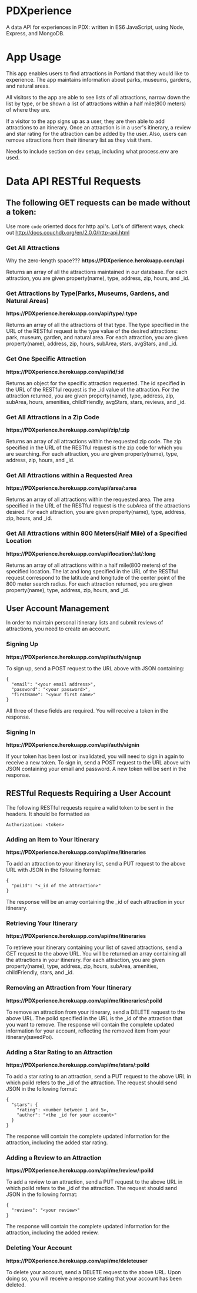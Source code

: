 # PDXperience
A data API for experiences in PDX: written in ES6 JavaScript, using Node, Express, and MongoDB.

# App Usage
This app enables users to find attractions in Portland that they would like to experience.
The app maintains information about parks, museums, gardens, and natural areas.

All visitors to the app are able to see lists of all attractions, narrow down the list by type,
or be shown a list of attractions within a half mile(800 meters) of where they are.

If a visitor to the app signs up as a user, they are then able to add attractions to an itinerary.
Once an attraction is in a user's itinerary, a review and star rating for the attraction can be
added by the user. Also, users can remove attractions from their itinerary list as they visit them.

Needs to include section on dev setup, including what process.env are used.

# Data API RESTful Requests

## The following GET requests can be made without a token:

Use more `code` oriented docs for http api's. Lot's of different ways, check out
http://docs.couchdb.org/en/2.0.0/http-api.html
### Get All Attractions

Why the zero-length space???
**ht&#8203;tps://PDXperience.herokuapp.com/api**

Returns an array of all the attractions maintained in our database. For each attraction, you are given
property(name), type, address, zip, hours, and \_id.

### Get Attractions by Type(Parks, Museums, Gardens, and Natural Areas)
  
**ht&#8203;tps://PDXperience.herokuapp.com/api/type/:type**

Returns an array of all the attractions of that type. The type specified in the URL of the RESTful request
is the type value of the desired attractions: park, museum, garden, and natural area. For each attraction, 
you are given property(name), address, zip, hours, subArea, stars, avgStars, and \_id.

### Get One Specific Attraction
  
**ht&#8203;tps://PDXperience.herokuapp.com/api/id/:id**

Returns an object for the specific attraction requested. The id specified in the URL of the
RESTful request is the \_id value of the attraction. For the attraction returned, you are given
property(name), type, address, zip, subArea, hours, amenities, childFriendly, avgStars, stars, reviews,
and \_id.

### Get All Attractions in a Zip Code

**ht&#8203;tps://PDXperience.herokuapp.com/api/zip/:zip**

Returns an array of all attractions within the requested zip code. The zip specified in the URL of the
RESTful request is the zip code for which you are searching. For each attraction, you are given
property(name), type, address, zip, hours, and \_id.

### Get All Attractions within a Requested Area
 
**ht&#8203;tps://PDXperience.herokuapp.com/api/area/:area**

Returns an array of all attractions within the requested area. The area specified in the URL of the
RESTful request is the subArea of the attractions desired. For each attraction, you are given property(name),
type, address, zip, hours, and \_id.

### Get All Attractions within 800 Meters(Half Mile) of a Specified Location
  
**ht&#8203;tps://PDXperience.herokuapp.com/api/location/:lat/:long**

Returns an array of all attractions within a half mile(800 meters) of the specified location. The lat
and long specified in the URL of the RESTful request correspond to the latitude and longitude of the
center point of the 800 meter search radius. For each attraction returned, you are given property(name),
type, address, zip, hours, and \_id.

## User Account Management

In order to maintain personal itinerary lists and submit reviews of attractions, you need to create an
account.

### Signing Up

**ht&#8203;tps://PDXperience.herokuapp.com/api/auth/signup**

To sign up, send a POST request to the URL above with JSON containing:
```
{
  "email": "<your email address>",
  "password": "<your password>",
  "firstName": "<your first name>"
}
```
All three of these fields are required. You will receive a token in the response.

### Signing In

**ht&#8203;tps://PDXperience.herokuapp.com/api/auth/signin**

If your token has been lost or invalidated, you will need to sign in again to receive a new token. To sign in,
send a POST request to the URL above with JSON containing your email and password. A new token will be sent
in the response.

## RESTful Requests Requiring a User Account

The following RESTful requests require a valid token to be sent in the headers. It should be formatted as
```
Authorization: <token>
```
### Adding an Item to Your Itinerary

**ht&#8203;tps://PDXperience.herokuapp.com/api/me/itineraries**

To add an attraction to your itinerary list, send a PUT request to the above URL with JSON in the following
format:
```
{
  "poiId": "<_id of the attraction>"
}
```
The response will be an array containing the \_id of each
attraction in your itinerary.

### Retrieving Your Itinerary

**ht&#8203;tps://PDXperience.herokuapp.com/api/me/itineraries**

To retrieve your itinerary containing your list of saved attractions, send a GET request to the above URL.
You will be returned an array containing all the attractions in your itinerary. For each attraction, you
are given property(name), type, address, zip, hours, subArea, amenities, childFriendly, stars, and \_id.

### Removing an Attraction from Your Itinerary

**ht&#8203;tps://PDXperience.herokuapp.com/api/me/itineraries/:poiId**

To remove an attraction from your itinerary, send a DELETE request to the above URL. The poiId specified
in the URL is the \_id of the attraction that you want to remove. The response will contain the complete
updated information for your account, reflecting the removed item from your itinerary(savedPoi).

### Adding a Star Rating to an Attraction

**ht&#8203;tps://PDXperience.herokuapp.com/api/me/stars/:poiId**

To add a star rating to an attraction, send a PUT request to the above URL in which poiId refers to the \_id
of the attraction. The request should send JSON in the following format:
```
{
  "stars": {
    "rating": <number between 1 and 5>,
    "author": "<the _id for your account>"
  }
}
```
The response will contain the complete updated information for the attraction, including the added star rating.

### Adding a Review to an Attraction

**ht&#8203;tps://PDXperience.herokuapp.com/api/me/review/:poiId**

To add a review to an attraction, send a PUT request to the above URL in which poiId refers to the \_id
of the attraction. The request should send JSON in the following format:
```
{
  "reviews": "<your review>"
}
```
The response will contain the complete updated information for the attraction, including the added review.

### Deleting Your Account

**ht&#8203;tps://PDXperience.herokuapp.com/api/me/deleteuser**

To delete your account, send a DELETE request to the above URL. Upon doing so, you will receive a response
stating that your account has been deleted.














  


  


